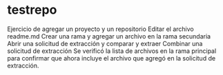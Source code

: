# testrepo
Ejercicio de agregar un proyecto y un repositorio
Editar el archivo readme.md
Crear una rama y agregar un archivo en la rama secundaria
Abrir una solicitud de extracción y comparar y extraer
Combinar una solicitud de extracción
Se verificó la lista de archivos en la rama principal para confirmar que ahora incluye el archivo que agregó en la solicitud de extracción.
